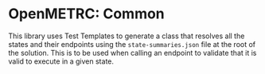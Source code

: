 ﻿# OpenMETRC: Common

This library uses Test Templates to generate a class that resolves all the states and their endpoints using the `state-summaries.json` file at the root of the solution. This is to be used when calling an endpoint to validate that it is valid to execute in a given state.

